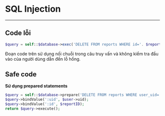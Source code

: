 # SQL Injection

<hr>

## Code lỗi

```php
$query = self::$database->exec('DELETE FROM reports WHERE id='. $reportID .' AND user_uid='. $user->uid);
```

Đoạn code trên sử dụng nối chuỗi trong câu truy vấn và không kiểm tra đầu vào của người dùng dẫn đến lỗ hổng.

## Safe code

**Sử dụng prepared statements**

```php
$query = self::$database->prepare('DELETE FROM reports WHERE user_uid=:uid AND id=:id');
$query->bindValue(':uid', $user->uid);
$query->bindValue(':id', $reportID);
return $query->execute();
```
